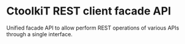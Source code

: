 # CtoolkiT REST client facade API
 Unified facade API to allow perform REST operations of various APIs through a single interface.
